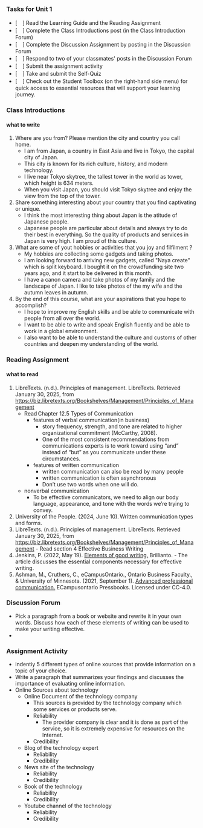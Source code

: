 ### Tasks for Unit 1
  - [　] Read the Learning Guide and the Reading Assignment
  - [　] Complete the Class Introductions post (in the Class Introduction Forum)
  - [　] Complete the Discussion Assignment by posting in the Discussion Forum
  - [　] Respond to two of your classmates' posts in the Discussion Forum
  - [　] Submit the assignment activity
  - [　] Take and submit the Self-Quiz
  - [　] Check out the Student Toolbox (on the right-hand side menu) for quick access to essential resources that will support your learning journey. 

### Class Introductions
  #### what to write
  1. Where are you from? Please mention the city and country you call home.
     - I am from Japan, a country in East Asia and live in Tokyo, the capital city of Japan.
     - This city is known for its rich culture, history, and modern technology.
     - I live near Tokyo skytree, the tallest tower in the world as tower, which height is 634 meters.
     - When you visit Japan, you should visit Tokyo skytree and enjoy the view from the top of the tower.
  2. Share something interesting about your country that you find captivating or unique.
     - I think the most interesting thing about Japan is the atitude of Japanese people.
     - Japanese people are particular about details and always try to do their best in everything. So the quality of products and services in Japan is very high. I am proud of this culture.
  3. What are some of yout hobbies or activities that you joy and filfilment ?
     - My hobbies are collecting some gadgets and taking photos.
     - I am looking forward to arriving new gadgets, called "Naya create" which is split keyboard. I bought it on the crowdfunding site two years ago, and it start to be delivered in this month.
     - I have a canon camera and take photos of my family and the landscape of Japan. I like to take photos of the my wife and the autumn leaves in autumn.
  4. By the end of this course, what are your aspirations that you hope to accomplish?
      - I hope to improve my English skills and be able to communicate with people from all over the world.
      - I want to be able to write and speak English fluently and be able to work in a global environment.
      - I also want to be able to understand the culture and customs of other countries and deepen my understanding of the world.

### Reading Assignment
  #### what to read 
  1. LibreTexts. (n.d.). Principles of management. LibreTexts. Retrieved January 30, 2025, from https://biz.libretexts.org/Bookshelves/Management/Principles_of_Management
     - Read Chapter 12.5 Types of Communication
       - features of verbal communication(in business)
          - story frequency, strength, and tone are related to higher organizational commitment (McCarthy, 2008).
          - One of the most consistent recommendations from communications experts is to work toward using “and” instead of “but” as you communicate under these circumstances.
       - features of written communication
         -  written communication can also be read by many people
         -  written communication is often asynchronous
         -  Don’t use two words when one will do.
      -  nonverbal communication
         -  To be effective communicators, we need to align our body language, appearance, and tone with the words we’re trying to convey. 
  2. University of the People. (2024, June 10). Written communication types and forms. 
  3. LibreTexts. (n.d.). Principles of management. LibreTexts. Retrieved January 30, 2025, from https://biz.libretexts.org/Bookshelves/Management/Principles_of_Management
    - Read section 4 Effective Business Writing
  4. Jenkins, P. (2022, May 19). [Elements of good writing.](https://brilliantio.com/elements-of-good-writing/) Brillianto. 
    - The article discusses the essential components necessary for effective writing.
  5. Ashman, M., Cruthers, C., eCampusOntario., Ontario Business Faculty., & University of Minnesota. (2021, September 1). [Advanced professional communication.](https://ecampusontario.pressbooks.pub/llsadvcomm/) ECampusontario Pressbooks. Licensed under CC-4.0.
### Discussion Forum
   - Pick a paragraph from a book or website and rewrite it in your own words. Discuss how each of these elements of writing can be used to make your writing effective.
   - 

### Assignment Activity
   - indentiy 5 different types of online xources that provide information on a topic of your choice.
   - Write a paragraph that summarizes your findings and discusses the importance of evaluating online information.
   - Online Sources about technology
     - Online Document of the technology company
       - This sources is provided by the technology company which some services or products serve.
       - Reliability
         - The provider company is clear and it is done as part of the service, so it is extremely expensive for resources on the Internet.
       - Credibility
     - Blog of the technology expert
       - Reliability
       - Credibility
     - News site of the technology
       - Reliability
       - Credibility
     - Book of the technology
       - Reliability
       - Credibility
     - Youtube channel of the technology
       - Reliability
       - Credibility